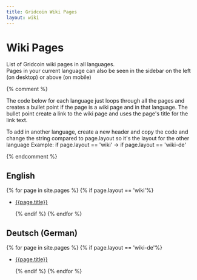 ```yaml
---
title: Gridcoin Wiki Pages
layout: wiki
---
```


# Wiki Pages

List of Gridcoin wiki pages in all languages.  
Pages in your current language can also be seen in the sidebar on the left (on desktop) or above (on mobile)

{% comment %} 

The code below for each language just loops through all the pages and creates a 
bullet point if the page is a wiki page and in that language. The bullet point
create a link to the wiki page and uses the page's title for the link text.

To add in another language, create a new header and copy the code and change 
the string compared to page.layout so it's the layout for the other language
Example: if page.layout == 'wiki' -> if page.layout == 'wiki-de'

{% endcomment %}


## English

{% for page in site.pages %}
    {% if page.layout == 'wiki'%}

* [ {{page.title}} ]( {{page.url}} )

    {% endif %}
{% endfor %}


## Deutsch (German)

{% for page in site.pages %}
    {% if page.layout == 'wiki-de'%}

* [ {{page.title}} ]( {{page.url}} )

    {% endif %}
{% endfor %}